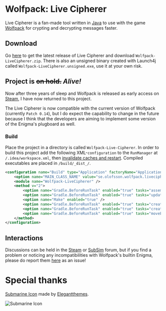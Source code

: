 # Wolfpack: Live Cipherer
Live Cipherer is a fan-made tool written in [Java](https://www.java.com/download/) to use with the game [Wolfpack](http://wolfpackgame.com/) for crypting and decrypting messages faster.

## Download
Go [here](https://github.com/ChrisAcrobat/Wolfpack-Live-Cipherer/releases/latest/) to get the latest release of Live Cipherer and download `Wolfpack-LiveCipherer.zip`.
There is also an unsigned binary created with Launch4j called `Wolfpack-LiveCipherer.unsigned.exe`, use it at your own risk.

## Project is ~~on hold.~~ _Alive!_
Now after three years of sleep and Wolfpack is released as early access on [Steam](https://store.steampowered.com/app/490920/), I have now returned to this project.

The Live Cipherer is now compatible with the current version of Wolfpack (currently `Patch 0.14`), but I do expect the capability to change in the future because I think that the developers are aiming to implement some version of the Enigma's plugboard as well.

### Build
Place the project in a directory is called `Wolfpack-Live-Cipherer`. In order to build this project add the following XML-`configuration` to the `RunManager` at `/.idea/workspace.xml`, then [invalidate caches and restart](https://www.jetbrains.com/help/webstorm/cleaning-system-cache.html). Compiled executables are placed in `/build/_dist_/`.
```xml
<configuration name="Build" type="Application" factoryName="Application">
	<option name="MAIN_CLASS_NAME" value="se.olofsson.wolfpack.livecipherer.Main" />
	<module name="Wolfpack-LiveCipherer" />
	<method v="2">
		<option name="Gradle.BeforeRunTask" enabled="true" tasks="assemble" externalProjectPath="$PROJECT_DIR$" vmOptions="" scriptParameters="" />
		<option name="Gradle.BeforeRunTask" enabled="true" tasks="updateManifest" externalProjectPath="$PROJECT_DIR$" vmOptions="" scriptParameters="" />
		<option name="Make" enabled="true" />
		<option name="Gradle.BeforeRunTask" enabled="true" tasks="createExe" externalProjectPath="$PROJECT_DIR$" vmOptions="" scriptParameters="" />
		<option name="Gradle.BeforeRunTask" enabled="true" tasks="createDist" externalProjectPath="$PROJECT_DIR$" vmOptions="" scriptParameters="" />
		<option name="Gradle.BeforeRunTask" enabled="true" tasks="moveExe" externalProjectPath="$PROJECT_DIR$" vmOptions="" scriptParameters="" />
	</method>
</configuration>
```

## Interactions
Discussions can be held in the [Steam](https://steamcommunity.com/app/490920/discussions/0/1837937637905826469/) or [SubSim](http://www.subsim.com/radioroom/showthread.php?t=226415) forum, but if you find a problem or noticing any incompatibilities with Wolfpack's builtin Enigma, please do report them [here](https://github.com/ChrisAcrobat/Wolfpack-Live-Cipherer/issues/) as an issue!

# Special thanks
[Submarine Icon](http://www.iconarchive.com/show/beautiful-flat-one-color-icons-by-elegantthemes/submarine-icon.html) made by [Elegantthemes](http://www.iconarchive.com/artist/elegantthemes.html).

![Submarine Icon](https://github.com/ChrisAcrobat/Wolfpack-Live-Cipherer/blob/master/res/submarine-icon.png?raw=true "Submarine Icon")

